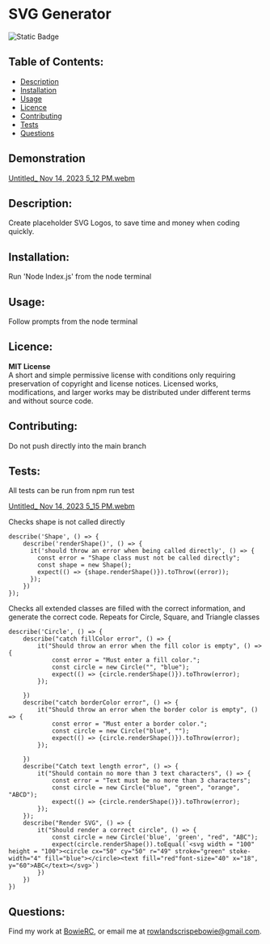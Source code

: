 # SVG Generator 
![Static Badge](https://img.shields.io/badge/Licence-MIT_License-blue)
## Table of Contents: 
* [Description](#description)
* [Installation](#installation)
* [Usage](#usage)
* [Licence](#licence)
* [Contributing](#contributing)
* [Tests](#tests)
* [Questions](#questions)
## Demonstration
[Untitled_ Nov 14, 2023 5_12 PM.webm](https://github.com/BowieRC/SVG-Generator/assets/141296155/e343b265-0643-4aff-8804-2505c7b874e3)

## Description:
Create placeholder SVG Logos, to save time and money when coding quickly.
## Installation: 
Run 'Node Index.js' from the node terminal
## Usage: 
Follow prompts from the node terminal
## Licence: 
**MIT License** <br>
A short and simple permissive license with conditions only requiring preservation of copyright and license notices. Licensed works, modifications, and larger works may be distributed under different terms and without source code.            
## Contributing:
Do not push directly into the main branch
## Tests:
All tests can be run from npm run test

[Untitled_ Nov 14, 2023 5_15 PM.webm](https://github.com/BowieRC/SVG-Generator/assets/141296155/3a2d39e3-2a44-4e2c-b71d-0dfe120f4284)


Checks shape is not called directly
```
describe('Shape', () => {
    describe('renderShape()', () => { 
      it('should throw an error when being called directly', () => {
        const error = "Shape class must not be called directly";
        const shape = new Shape();
        expect(() => {shape.renderShape()}).toThrow((error));
      });
    })
});
```

Checks all extended classes are filled with the correct information, and generate the correct code.
Repeats for Circle, Square, and Triangle classes
```
describe('Circle', () => {
    describe("catch fillColor error", () => {
        it("Should throw an error when the fill color is empty", () => {
            const error = "Must enter a fill color.";
            const circle = new Circle("", "blue");
            expect(() => {circle.renderShape()}).toThrow(error);
        });
        
    })
    describe("catch borderColor error", () => {
        it("Should throw an error when the border color is empty", () => {
            const error = "Must enter a border color.";
            const circle = new Circle("blue", "");
            expect(() => {circle.renderShape()}).toThrow(error);
        });
        
    })
    describe("Catch text length error", () => {
        it("Should contain no more than 3 text characters", () => {
            const error = "Text must be no more than 3 characters";
            const circle = new Circle("blue", "green", "orange", "ABCD");
            expect(() => {circle.renderShape()}).toThrow(error);
        });
    });
    describe("Render SVG", () => {
        it("Should render a correct circle", () => {
            const circle = new Circle('blue', 'green', "red", "ABC");
            expect(circle.renderShape()).toEqual(`<svg width = "100" height = "100"><circle cx="50" cy="50" r="49" stroke="green" stoke-width="4" fill="blue"></circle><text fill="red"font-size="40" x="18", y="60">ABC</text></svg>`)
        })
    })
})

```
## Questions:
Find my work at [BowieRC](https://github.com/BowieRC), or email me at rowlandscrispebowie@gmail.com.
